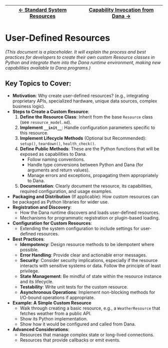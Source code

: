 | [← Standard System Resources](./system_resources.md) | [Capability Invocation from Dana →](./capability_invocation.md) |
|---|---|

# User-Defined Resources

*(This document is a placeholder. It will explain the process and best practices for developers to create their own custom Resource classes in Python and integrate them into the Dana runtime environment, making new capabilities available to Dana programs.)*

## Key Topics to Cover:

*   **Motivation**: Why create user-defined resources? (e.g., integrating proprietary APIs, specialized hardware, unique data sources, complex business logic).
*   **Steps to Create a Custom Resource**:
    1.  **Define the Resource Class**: Inherit from the base `Resource` class (see `resource_model.md`).
    2.  **Implement `__init__`**: Handle configuration parameters specific to this resource.
    3.  **Implement Lifecycle Methods** (Optional but Recommended): `setup()`, `teardown()`, `health_check()`.
    4.  **Define Public Methods**: These are the Python functions that will be exposed as capabilities to Dana.
        *   Follow naming conventions.
        *   Handle type conversions between Python and Dana (for arguments and return values).
        *   Manage errors and exceptions, propagating them appropriately to Dana.
    5.  **Documentation**: Clearly document the resource, its capabilities, required configuration, and usage examples.
*   **Packaging and Distribution** (If applicable): How custom resources can be packaged as Python libraries for wider use.
*   **Registration and Discovery**:
    *   How the Dana runtime discovers and loads user-defined resources.
    *   Mechanisms for programmatic registration or plugin-based loading.
*   **Configuration for Custom Resources**:
    *   Extending the system configuration to include settings for user-defined resources.
*   **Best Practices**:
    *   **Idempotency**: Design resource methods to be idempotent where possible.
    *   **Error Handling**: Provide clear and actionable error messages.
    *   **Security**: Consider security implications, especially if the resource interacts with sensitive systems or data. Follow the principle of least privilege.
    *   **State Management**: Be mindful of state within the resource instance and its lifecycle.
    *   **Testability**: Write unit tests for the custom resource.
    *   **Asynchronous Operations**: Implement non-blocking methods for I/O-bound operations if appropriate.
*   **Example: A Simple Custom Resource**
    *   Walk through creating a basic resource, e.g., a `WeatherResource` that fetches weather from a public API.
    *   Show its Python implementation.
    *   Show how it would be configured and called from Dana.
*   **Advanced Considerations**:
    *   Resources that manage complex state or long-lived connections.
    *   Resources that provide callbacks or emit events. 